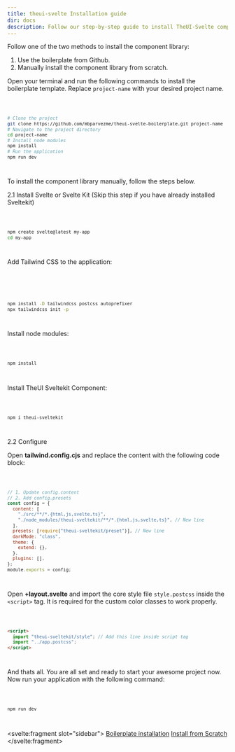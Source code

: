 ```yaml
---
title: theui-svelte Installation guide
dir: docs
description: Follow our step-by-step guide to install TheUI-Svelte component library. Get started with easy installation instructions for seamless integration.
---
```


<script lang="ts">
  import DocContainer from "$lib/ui/doc/Container.svelte";
  import Head from "$lib/ui/doc/Head.svelte";
  import Block from "$lib/ui/doc/Block.svelte";
  import Code from "$lib/ui/doc/Code.svelte";
</script>

<DocContainer setupLink={false}> 
  <Head title="Installation" text="Install the SvelteKit Components library in your project or start a new project with the boilerplate template. Install it to build fast and deliver faster."/>

  <Block title="Installation">
    <p>Follow one of the two methods to install the component library:</p>
    <ol>
      <li>Use the boilerplate from Github.</li>
      <li>Manually install the component library from scratch.</li>
    </ol>
  </Block>

  <Block title="1. Use Boilerplate From Github" id="boilerplate">
    <p class="m-0 not-prose">Open your terminal and run the following commands to install the boilerplate template. Replace <code>project-name</code> with your desired project name.</p>
<Code title="Clone from Github">

```bash
# Clone the project
git clone https://github.com/mbparvezme/theui-svelte-boilerplate.git project-name
# Navigate to the project directory
cd project-name
# Install node modules
npm install
# Run the application
npm run dev
```
</Code>
  </Block>

  <Block title="2. Install Manually From Scratch" id="manualFromScratch">
    <p class="not-prose">To install the component library manually, follow the steps below.</p>
    <p class="font-semibold">2.1 Install Svelte or Svelte Kit <span class="font-body mt-0 pl-2 text-sm italic">(Skip this step if you have already installed Sveltekit)</span></p>
<Code title="Install SvelteKit">

```bash
npm create svelte@latest my-app
cd my-app
```
</Code>

<p>Add Tailwind CSS to the application:</p>

<Code title="Install TailwindCSS">

<!-- npx svelte-add@latest tailwindcss -->
```bash
npm install -D tailwindcss postcss autoprefixer
npx tailwindcss init -p
```
</Code>
<p>Install node modules:</p>
<Code title="Install NPM modules">

```bash
npm install
```
</Code>
<p>Install TheUI Sveltekit Component:</p>
<Code title="Install theui-svelte">

```bash
npm i theui-sveltekit
```
</Code>
    <p class="font-semibold">2.2 Configure</p>
    <p class="not-prose">Open <b>tailwind.config.cjs</b> and replace the content with the following code block:</p>
<Code title="Modify tailwind.config.cjs">

```js
// 1. Update config.content
// 2. Add config.presets
const config = {
  content: [
    "./src/**/*.{html,js,svelte,ts}",
    "./node_modules/theui-sveltekit/**/*.{html,js,svelte,ts}", // New line
  ],
  presets: [require("theui-sveltekit/preset")], // New line
  darkMode: "class",
  theme: {
    extend: {},
  },
  plugins: [],
};
module.exports = config;
```
</Code>
    <p class="not-prose">Open <b>+layout.svelte</b> and import the core style file <code>style.postcss</code> inside the <code>&lt;script&gt;</code> tag. It is required for the custom color classes to work properly.</p>
<Code title="Modify +layout.svelte">

```html
<script>
  import "theui-sveltekit/style"; // Add this line inside script tag
  import "../app.postcss";
</script>
```
</Code>
    <p>And thats all. You are all set and ready to start your awesome project now. Now run your application with the following command:</p>

<Code title="Run project">

```sh
npm run dev
```
</Code>
  </Block>

  <svelte:fragment slot="sidebar">
    <a href="#boilerplate">Boilerplate installation</a>
    <a href="#manualFromScratch">Install from Scratch</a>
  </svelte:fragment>

</DocContainer>